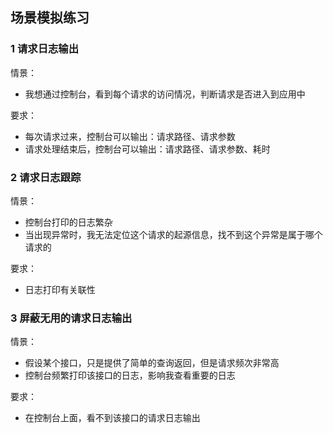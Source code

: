 ## 场景模拟练习


### 1 请求日志输出
情景：
* 我想通过控制台，看到每个请求的访问情况，判断请求是否进入到应用中

要求：
* 每次请求过来，控制台可以输出：请求路径、请求参数
* 请求处理结束后，控制台可以输出：请求路径、请求参数、耗时


### 2 请求日志跟踪
情景：
* 控制台打印的日志繁杂
* 当出现异常时，我无法定位这个请求的起源信息，找不到这个异常是属于哪个请求的

要求：
* 日志打印有关联性


### 3 屏蔽无用的请求日志输出
情景：
* 假设某个接口，只是提供了简单的查询返回，但是请求频次非常高
* 控制台频繁打印该接口的日志，影响我查看重要的日志

要求：
* 在控制台上面，看不到该接口的请求日志输出